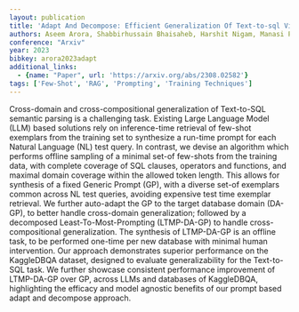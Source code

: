 ```yaml
---
layout: publication
title: 'Adapt And Decompose: Efficient Generalization Of Text-to-sql Via Domain Adapted Least-to-most Prompting'
authors: Aseem Arora, Shabbirhussain Bhaisaheb, Harshit Nigam, Manasi Patwardhan, Lovekesh Vig, Gautam Shroff
conference: "Arxiv"
year: 2023
bibkey: arora2023adapt
additional_links:
  - {name: "Paper", url: 'https://arxiv.org/abs/2308.02582'}
tags: ['Few-Shot', 'RAG', 'Prompting', 'Training Techniques']
---
```

Cross-domain and cross-compositional generalization of Text-to-SQL semantic
parsing is a challenging task. Existing Large Language Model (LLM) based
solutions rely on inference-time retrieval of few-shot exemplars from the
training set to synthesize a run-time prompt for each Natural Language (NL)
test query. In contrast, we devise an algorithm which performs offline sampling
of a minimal set-of few-shots from the training data, with complete coverage of
SQL clauses, operators and functions, and maximal domain coverage within the
allowed token length. This allows for synthesis of a fixed Generic Prompt (GP),
with a diverse set-of exemplars common across NL test queries, avoiding
expensive test time exemplar retrieval. We further auto-adapt the GP to the
target database domain (DA-GP), to better handle cross-domain generalization;
followed by a decomposed Least-To-Most-Prompting (LTMP-DA-GP) to handle
cross-compositional generalization. The synthesis of LTMP-DA-GP is an offline
task, to be performed one-time per new database with minimal human
intervention. Our approach demonstrates superior performance on the KaggleDBQA
dataset, designed to evaluate generalizability for the Text-to-SQL task. We
further showcase consistent performance improvement of LTMP-DA-GP over GP,
across LLMs and databases of KaggleDBQA, highlighting the efficacy and model
agnostic benefits of our prompt based adapt and decompose approach.
